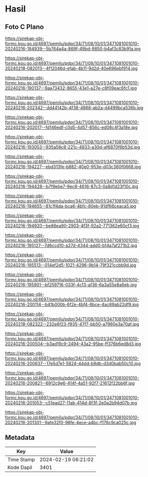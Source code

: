 # Hasil

## Foto C Plano

https://sirekap-obj-formc.kpu.go.id/4697/pemilu/pdpr/34/71/08/10/01/3471081001010-20240216-184939--5b764a4a-869f-49bd-9850-b4af3c83b91a.jpg

https://sirekap-obj-formc.kpu.go.id/4697/pemilu/pdpr/34/71/08/10/01/3471081001010-20240218-082013--4f12046d-efab-4b11-9d2d-40e696ebf914.jpg

https://sirekap-obj-formc.kpu.go.id/4697/pemilu/pdpr/34/71/08/10/01/3471081001010-20240216-190137--9aa73432-8655-43e1-a27e-c8f09eac6fc1.jpg

https://sirekap-obj-formc.kpu.go.id/4697/pemilu/pdpr/34/71/08/10/01/3471081001010-20240216-202342--dd44142b-4f38-4868-ab2a-d4499bca536b.jpg

https://sirekap-obj-formc.kpu.go.id/4697/pemilu/pdpr/34/71/08/10/01/3471081001010-20240216-202017--fd146edf-c0d5-4d57-856c-ed08c4f3a18e.jpg

https://sirekap-obj-formc.kpu.go.id/4697/pemilu/pdpr/34/71/08/10/01/3471081001010-20240216-193053--935a58c8-221c-4833-a30d-af6870f6b53d.jpg

https://sirekap-obj-formc.kpu.go.id/4697/pemilu/pdpr/34/71/08/10/01/3471081001010-20240216-194227--ebd313fe-b882-40e0-953e-d03c360f0668.jpg

https://sirekap-obj-formc.kpu.go.id/4697/pemilu/pdpr/34/71/08/10/01/3471081001010-20240216-194428--b7f9ebe7-9ec8-4616-87c3-0a8d1d23f10c.jpg

https://sirekap-obj-formc.kpu.go.id/4697/pemilu/pdpr/34/71/08/10/01/3471081001010-20240216-194655--81c1f4da-bca6-4bfc-80eb-91df66ceaca5.jpg

https://sirekap-obj-formc.kpu.go.id/4697/pemilu/pdpr/34/71/08/10/01/3471081001010-20240216-194920--be86ea90-2903-4f3f-92a2-771362e60cf3.jpg

https://sirekap-obj-formc.kpu.go.id/4697/pemilu/pdpr/34/71/08/10/01/3471081001010-20240216-195127--7d6ccd10-a27d-4344-add0-b14a7af271b2.jpg

https://sirekap-obj-formc.kpu.go.id/4697/pemilu/pdpr/34/71/08/10/01/3471081001010-20240216-195513--014ef2d5-1021-4296-9b14-79f321ccbb9d.jpg

https://sirekap-obj-formc.kpu.go.id/4697/pemilu/pdpr/34/71/08/10/01/3471081001010-20240216-195901--bf259716-033f-4c13-af36-6a3a55e8a6eb.jpg

https://sirekap-obj-formc.kpu.go.id/4697/pemilu/pdpr/34/71/08/10/01/3471081001010-20240216-200114--b41b000b-6f2e-4bf4-8bce-4ac89ab22df9.jpg

https://sirekap-obj-formc.kpu.go.id/4697/pemilu/pdpr/34/71/08/10/01/3471081001010-20240218-082322--232e6f23-f935-47f7-bb50-a7960e3a70af.jpg

https://sirekap-obj-formc.kpu.go.id/4697/pemilu/pdpr/34/71/08/10/01/3471081001010-20240216-200504--b3ad19c9-2494-43a2-95be-ff376b6ed8d3.jpg

https://sirekap-obj-formc.kpu.go.id/4697/pemilu/pdpr/34/71/08/10/01/3471081001010-20240216-200637--17e5d7e1-5824-44dd-b9db-d3d0bab50c10.jpg

https://sirekap-obj-formc.kpu.go.id/4697/pemilu/pdpr/34/71/08/10/01/3471081001010-20240216-200821--6912c9e6-414f-4a51-92f7-21612f22bb6f.jpg

https://sirekap-obj-formc.kpu.go.id/4697/pemilu/pdpr/34/71/08/10/01/3471081001010-20240216-201053--c51ead27-11ab-414d-8f3f-2e0a2b94d07b.jpg

https://sirekap-obj-formc.kpu.go.id/4697/pemilu/pdpr/34/71/08/10/01/3471081001010-20240216-201301--9afe32f0-98fe-4ece-a4bc-f176c9ca025c.jpg


## Metadata

| Key        | Value               |
| ---------- | ------------------- |
| Time Stamp | 2024-02-19 06:21:02 |
| Kode Dapil | 3401                |



